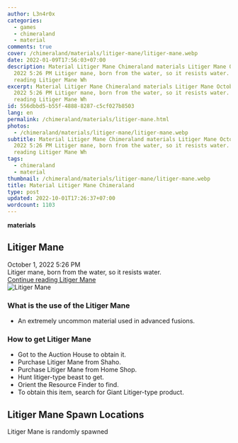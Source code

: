 ```yaml
---
author: L3n4r0x
categories:
  - games
  - chimeraland
  - material
comments: true
cover: /chimeraland/materials/litiger-mane/litiger-mane.webp
date: 2022-01-09T17:56:03+07:00
description: Material Litiger Mane Chimeraland materials Litiger Mane October 1,
  2022 5:26 PM Litiger mane, born from the water, so it resists water. Continue
  reading Litiger Mane Wh
excerpt: Material Litiger Mane Chimeraland materials Litiger Mane October 1,
  2022 5:26 PM Litiger mane, born from the water, so it resists water. Continue
  reading Litiger Mane Wh
id: 556dbbd5-b55f-4888-8287-c5cf027b8503
lang: en
permalink: /chimeraland/materials/litiger-mane.html
photos:
  - /chimeraland/materials/litiger-mane/litiger-mane.webp
subtitle: Material Litiger Mane Chimeraland materials Litiger Mane October 1,
  2022 5:26 PM Litiger mane, born from the water, so it resists water. Continue
  reading Litiger Mane Wh
tags:
  - chimeraland
  - material
thumbnail: /chimeraland/materials/litiger-mane/litiger-mane.webp
title: Material Litiger Mane Chimeraland
type: post
updated: 2022-10-01T17:26:37+07:00
wordcount: 1103
---
```


<link
  rel="stylesheet"
  href="https://rawcdn.githack.com/dimaslanjaka/Web-Manajemen/870a349/css/bootstrap-5-3-0-alpha3-wrapper.css"
/>
<section id="bootstrap-wrapper">
  <div data-bs-theme="dark">
    <div
      class="row g-0 border rounded overflow-hidden flex-md-row mb-4 shadow-sm position-relative bg-dark text-light"
    >
      <div class="col p-4 d-flex flex-column position-static">
        <strong class="d-inline-block mb-2 text-success">materials</strong>
        <h2 class="mb-0">Litiger Mane</h2>
        <div class="mb-1 text-muted">October 1, 2022 5:26 PM</div>
        <div class="mb-2 border p-1">
          Litiger mane, born from the water, so it resists water.
        </div>
        <a
          href="/chimeraland/materials/litiger-mane.html"
          class="stretched-link d-none text-primary"
          >Continue reading Litiger Mane</a
        >
      </div>
      <div class="col-auto d-none d-md-block d-lg-block">
        <img
          src="https://www.webmanajemen.com/chimeraland/materials/litiger-mane/litiger-mane.webp"
          alt="Litiger Mane"
        />
      </div>
    </div>
    <div class="row">
      <div class="col-lg-6 col-12 mb-2">
        <div class="card">
          <div class="card-body">
            <h3 class="card-title">What is the use of the Litiger Mane</h3>
            <div class="card-text">
              <ul>
                <li>
                  An extremely uncommon material used in advanced fusions.
                </li>
              </ul>
            </div>
          </div>
        </div>
      </div>
      <div class="col-lg-6 col-12 mb-2">
        <div class="card">
          <div class="card-body">
            <h3 class="card-title">How to get Litiger Mane</h3>
            <div class="card-text">
              <ul>
                <li>Got to the Auction House to obtain it.</li>
                <li>Purchase Litiger Mane from Shaho.</li>
                <li>Purchase Litiger Mane from Home Shop.</li>
                <li>Hunt litiger-type beast to get.</li>
                <li>Orient the Resource Finder to find.</li>
                <li>
                  To obtain this item, search for Giant Litiger-type product.
                </li>
              </ul>
            </div>
          </div>
        </div>
      </div>
      <div class="col-12 mb-2">
        <h2>Litiger Mane Spawn Locations</h2>
        <p>Litiger Mane is randomly spawned</p>
      </div>
    </div>
  </div>
</section>